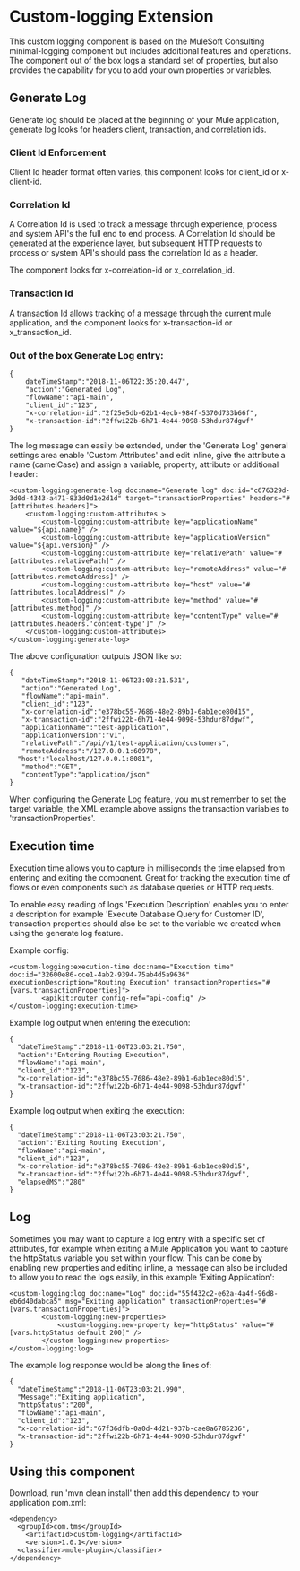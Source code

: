 # Custom-logging Extension

This custom logging component is based on the MuleSoft Consulting minimal-logging component but includes additional features and operations. The component out of the box logs a standard set of properties, but also provides the capability for you to add your own properties or variables.

## Generate Log

Generate log should be placed at the beginning of your Mule application, generate log looks for headers client, transaction, and correlation ids.

### Client Id Enforcement

Client Id header format often varies, this component looks for client_id or x-client-id.

### Correlation Id

A Correlation Id is used to track a message through experience, process and system API's the full end to end process. A Correlation Id should be generated at the experience layer, but subsequent HTTP requests to process or system API's should pass the correlation Id as a header.

The component looks for x-correlation-id or x_correlation_id.

### Transaction Id

A transaction Id allows tracking of a message through the current mule application, and the component looks for x-transaction-id or x_transaction_id.

### Out of the box Generate Log entry:

```
{
    dateTimeStamp":"2018-11-06T22:35:20.447",
    "action":"Generated Log",
    "flowName":"api-main",
    "client_id":"123",
    "x-correlation-id":"2f25e5db-62b1-4ecb-984f-5370d733b66f",
    "x-transaction-id":"2ffwi22b-6h71-4e44-9098-53hdur87dgwf"
}
```

The log message can easily be extended, under the 'Generate Log' general settings area enable 'Custom Attributes' and edit inline, give the attribute a name (camelCase) and assign a variable, property, attribute or additional header:

```
<custom-logging:generate-log doc:name="Generate log" doc:id="c676329d-3d0d-4343-a471-833d0d1e2d1d" target="transactionProperties" headers="#[attributes.headers]">
    <custom-logging:custom-attributes >
        <custom-logging:custom-attribute key="applicationName" value="${api.name}" />
        <custom-logging:custom-attribute key="applicationVersion" value="${api.version}" />
        <custom-logging:custom-attribute key="relativePath" value="#[attributes.relativePath]" />
        <custom-logging:custom-attribute key="remoteAddress" value="#[attributes.remoteAddress]" />
        <custom-logging:custom-attribute key="host" value="#[attributes.localAddress]" />
        <custom-logging:custom-attribute key="method" value="#[attributes.method]" />
        <custom-logging:custom-attribute key="contentType" value="#[attributes.headers.'content-type']" />
    </custom-logging:custom-attributes>
</custom-logging:generate-log>

```
The above configuration outputs JSON like so:

```
{
   "dateTimeStamp":"2018-11-06T23:03:21.531",
   "action":"Generated Log",
   "flowName":"api-main",
   "client_id":"123",
   "x-correlation-id":"e378bc55-7686-48e2-89b1-6ab1ece80d15",
   "x-transaction-id":"2ffwi22b-6h71-4e44-9098-53hdur87dgwf",
   "applicationName":"test-application",
   "applicationVersion":"v1",
   "relativePath":"/api/v1/test-application/customers",
   "remoteAddress":"/127.0.0.1:60978",
  "host":"localhost/127.0.0.1:8081",
   "method":"GET",
   "contentType":"application/json"
}

```

When configuring the Generate Log feature, you must remember to set the target variable, the XML example above assigns the transaction variables to 'transactionProperties'.

## Execution time

Execution time allows you to capture in milliseconds the time elapsed from entering and exiting the component. Great for tracking the execution time of flows or even components such as database queries or HTTP requests.

To enable easy reading of logs 'Execution Description' enables you to enter a description for example 'Execute Database Query for Customer ID', transaction properties should also be set to the variable we created when using the generate log feature.

Example config:

```
<custom-logging:execution-time doc:name="Execution time" doc:id="32600e86-cce1-4ab2-9394-75ab4d5a9636" executionDescription="Routing Execution" transactionProperties="#[vars.transactionProperties]">
        <apikit:router config-ref="api-config" />
</custom-logging:execution-time>
```

Example log output when entering the execution:
```
{
  "dateTimeStamp":"2018-11-06T23:03:21.750",
  "action":"Entering Routing Execution",
  "flowName":"api-main",
  "client_id":"123",
  "x-correlation-id":"e378bc55-7686-48e2-89b1-6ab1ece80d15",
  "x-transaction-id":"2ffwi22b-6h71-4e44-9098-53hdur87dgwf"
}
```

Example log output when exiting the execution:
```
{
  "dateTimeStamp":"2018-11-06T23:03:21.750",
  "action":"Exiting Routing Execution",
  "flowName":"api-main",
  "client_id":"123",
  "x-correlation-id":"e378bc55-7686-48e2-89b1-6ab1ece80d15",
  "x-transaction-id":"2ffwi22b-6h71-4e44-9098-53hdur87dgwf",
  "elapsedMS":"280"
}
```

## Log

Sometimes you may want to capture a log entry with a specific set of attributes, for example when exiting a Mule Application you want to capture the httpStatus variable you set within your flow. This can be done by enabling new properties and editing inline, a message can also be included to allow you to read the logs easily, in this example 'Exiting Application':
```
<custom-logging:log doc:name="Log" doc:id="55f432c2-e62a-4a4f-96d8-eb6d40dabca5" msg="Exiting application" transactionProperties="#[vars.transactionProperties]">
        <custom-logging:new-properties>
            <custom-logging:new-property key="httpStatus" value="#[vars.httpStatus default 200]" />
        </custom-logging:new-properties>
</custom-logging:log>    
```

The example log response would be along the lines of:
```
{
  "dateTimeStamp":"2018-11-06T23:03:21.990",
  "Message":"Exiting application",
  "httpStatus":"200",
  "flowName":"api-main",
  "client_id":"123",
  "x-correlation-id":"67f36dfb-0a0d-4d21-937b-cae8a6785236",
  "x-transaction-id":"2ffwi22b-6h71-4e44-9098-53hdur87dgwf"
}
```

## Using this component

Download, run 'mvn clean install' then add this dependency to your application pom.xml:
 
```
<dependency>
  <groupId>com.tms</groupId>
	<artifactId>custom-logging</artifactId>
	<version>1.0.1</version>
  <classifier>mule-plugin</classifier>
</dependency>
```
